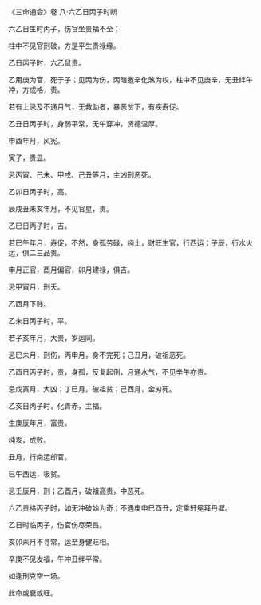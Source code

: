 《三命通会》卷 八·六乙日丙子时断

六乙日生时丙子，伤官坐贵福不全；

柱中不见官刑破，方是平生贵禄缘。

乙日丙子时，六乙鼠贵。

乙用庚为官，死于子；见丙为伤，丙暗邀辛化煞为权，柱中不见庚辛，无丑绊午冲，方成格，贵。

若有上忌及不通月气，无救助者，暴恶贫下，有疾寿促。

乙丑日丙子时，身弱平常，无午穿冲，贤德温厚。

申酉年月，风宪。

寅子，贵显。

忌丙寅、己未、甲戌、己丑等月，主凶刑恶死。

乙卯日丙子时，高。

辰戌丑未亥年月，不见官星，贵。

乙巳日丙子时，吉。

若巳午年月，寿促，不然，身孤劳碌，纯土，财旺生官，行西运；子辰，行水火运，俱二三品贵。

申月正官，酉月偏官，卯月建禄，俱吉。

忌甲寅月，刑夭。

乙酉月下贱。

乙未日丙子时，平。

若子亥年月，大贵，岁运同。

忌巳未月，刑伤，丙申月，身不完死；己丑月，破祖恶死。

乙酉日丙子时，贵，身孤，反复起倒，月通水气，不见辛午亦贵。

忌戊寅月，大凶；丁巳月，破祖贫；己酉月，金刃死。

乙亥日丙子时，化青赤，主福。

生庚辰年月，富贵。

纯亥，成败。

丑月，行南运郎官。

巳午西运，极贫。

忌壬辰月，刑；乙酉月，破祖高贵，中恶死。

六乙贵格丙子时，如无冲破始为奇；不遇庚申巳酉丑，定乘轩冕拜丹墀。

乙日时临丙子，伤官伤尽荣昌。

亥卯未月不寻常，运至身健旺相。

辛庚不见发福，午冲丑绊平常。

如逢刑克空一场。

此命或衰或旺。

